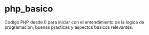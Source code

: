 # php_basico
Codigo PHP desde 0 para iniciar con el entendimiento de la logica de programacion, buenas practicas y aspectos basicos relevantes.
